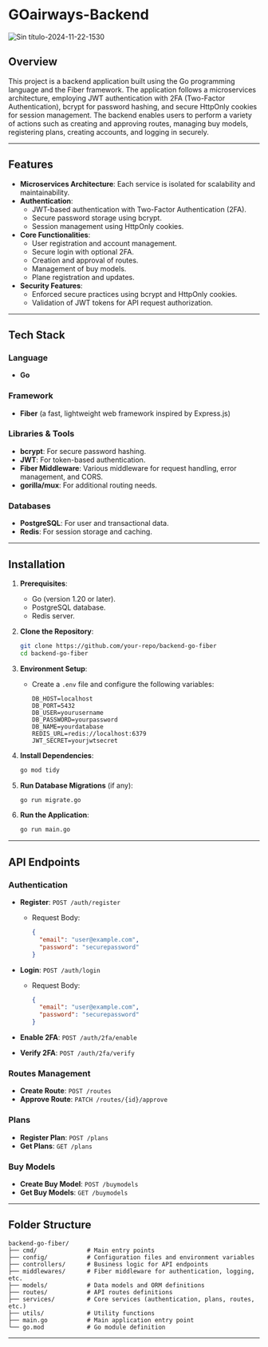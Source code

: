 # GOairways-Backend
![Sin título-2024-11-22-1530](https://github.com/user-attachments/assets/646b89f5-ddbc-42fa-9171-06f408b22f4c)


## Overview
This project is a backend application built using the Go programming language and the Fiber framework. The application follows a microservices architecture, employing JWT authentication with 2FA (Two-Factor Authentication), bcrypt for password hashing, and secure HttpOnly cookies for session management. The backend enables users to perform a variety of actions such as creating and approving routes, managing buy models, registering plans, creating accounts, and logging in securely.

---

## Features

- **Microservices Architecture**: Each service is isolated for scalability and maintainability.
- **Authentication**:
  - JWT-based authentication with Two-Factor Authentication (2FA).
  - Secure password storage using bcrypt.
  - Session management using HttpOnly cookies.
- **Core Functionalities**:
  - User registration and account management.
  - Secure login with optional 2FA.
  - Creation and approval of routes.
  - Management of buy models.
  - Plane registration and updates.
- **Security Features**:
  - Enforced secure practices using bcrypt and HttpOnly cookies.
  - Validation of JWT tokens for API request authorization.

---

## Tech Stack

### Language
- **Go**

### Framework
- **Fiber** (a fast, lightweight web framework inspired by Express.js)

### Libraries & Tools
- **bcrypt**: For secure password hashing.
- **JWT**: For token-based authentication.
- **Fiber Middleware**: Various middleware for request handling, error management, and CORS.
- **gorilla/mux**: For additional routing needs.

### Databases
- **PostgreSQL**: For user and transactional data.
- **Redis**: For session storage and caching.

---

## Installation

1. **Prerequisites**:
   - Go (version 1.20 or later).
   - PostgreSQL database.
   - Redis server.

2. **Clone the Repository**:
   ```bash
   git clone https://github.com/your-repo/backend-go-fiber
   cd backend-go-fiber
   ```

3. **Environment Setup**:
   - Create a `.env` file and configure the following variables:
     ```env
     DB_HOST=localhost
     DB_PORT=5432
     DB_USER=yourusername
     DB_PASSWORD=yourpassword
     DB_NAME=yourdatabase
     REDIS_URL=redis://localhost:6379
     JWT_SECRET=yourjwtsecret
     ```

4. **Install Dependencies**:
   ```bash
   go mod tidy
   ```

5. **Run Database Migrations** (if any):
   ```bash
   go run migrate.go
   ```

6. **Run the Application**:
   ```bash
   go run main.go
   ```

---

## API Endpoints

### Authentication

- **Register**: `POST /auth/register`
  - Request Body:
    ```json
    {
      "email": "user@example.com",
      "password": "securepassword"
    }
    ```

- **Login**: `POST /auth/login`
  - Request Body:
    ```json
    {
      "email": "user@example.com",
      "password": "securepassword"
    }
    ```

- **Enable 2FA**: `POST /auth/2fa/enable`

- **Verify 2FA**: `POST /auth/2fa/verify`

### Routes Management

- **Create Route**: `POST /routes`
- **Approve Route**: `PATCH /routes/{id}/approve`

### Plans

- **Register Plan**: `POST /plans`
- **Get Plans**: `GET /plans`

### Buy Models

- **Create Buy Model**: `POST /buymodels`
- **Get Buy Models**: `GET /buymodels`

---

## Folder Structure

```plaintext
backend-go-fiber/
├── cmd/              # Main entry points
├── config/           # Configuration files and environment variables
├── controllers/      # Business logic for API endpoints
├── middlewares/      # Fiber middleware for authentication, logging, etc.
├── models/           # Data models and ORM definitions
├── routes/           # API routes definitions
├── services/         # Core services (authentication, plans, routes, etc.)
├── utils/            # Utility functions
├── main.go           # Main application entry point
└── go.mod            # Go module definition
```

---


